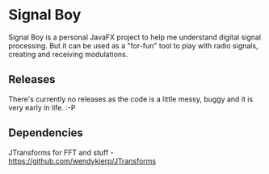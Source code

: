Signal Boy
==========

Signal Boy is a personal JavaFX project to help me understand digital signal processing. But it can be used as a "for-fun" tool to play with radio signals, creating and receiving modulations.

Releases
-------
There's currently no releases as the code is a little messy, buggy and it is very early in life. :-P

Dependencies
-------
JTransforms for FFT and stuff - https://github.com/wendykierp/JTransforms